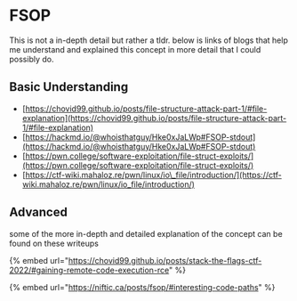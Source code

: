 # FSOP

This is not a in-depth detail but rather a tldr. below is links of blogs that help me understand and explained this concept in more detail that I could possibly do.

## Basic Understanding

* [https://chovid99.github.io/posts/file-structure-attack-part-1/#file-explanation](https://chovid99.github.io/posts/file-structure-attack-part-1/#file-explanation)
* [https://hackmd.io/@whoisthatguy/Hke0xJaLWp#FSOP-stdout](https://hackmd.io/@whoisthatguy/Hke0xJaLWp#FSOP-stdout)
* [https://pwn.college/software-exploitation/file-struct-exploits/](https://pwn.college/software-exploitation/file-struct-exploits/)
* [https://ctf-wiki.mahaloz.re/pwn/linux/io\_file/introduction/](https://ctf-wiki.mahaloz.re/pwn/linux/io_file/introduction/)

## Advanced

some of the more in-depth and detailed explanation of the concept can be found on these writeups

{% embed url="https://chovid99.github.io/posts/stack-the-flags-ctf-2022/#gaining-remote-code-execution-rce" %}

{% embed url="https://niftic.ca/posts/fsop/#interesting-code-paths" %}
